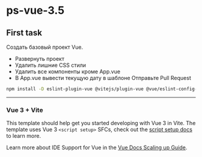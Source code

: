 # ps-vue-3.5

## First task

Создать базовый проект Vue.

- Развернуть проект
- Удалить лишние CSS стили
- Удалить все компоненты кроме App.vue
- В App.vue вывести текущую дату в шаблоне
Отправьте Pull Request


```bash
npm install -D eslint-plugin-vue @vitejs/plugin-vue @vue/eslint-config-prettier eslint
```

--------
### Vue 3 + Vite

This template should help get you started developing with Vue 3 in Vite. The template uses Vue 3 `<script setup>` SFCs, check out the [script setup docs](https://v3.vuejs.org/api/sfc-script-setup.html#sfc-script-setup) to learn more.

Learn more about IDE Support for Vue in the [Vue Docs Scaling up Guide](https://vuejs.org/guide/scaling-up/tooling.html#ide-support).
